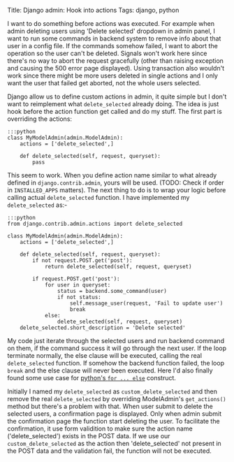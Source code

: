 Title: Django admin: Hook into actions
Tags: django, python

I want to do something before actions was executed. For example when admin 
deleting users using 'Delete selected' dropdown in admin panel, I want to run 
some commands in backend system to remove info about that user in a config 
file. If the commands somehow failed, I want to abort the operation so the user 
can't be deleted. Signals won't work here since there's no way to abort the 
request gracefully (other than raising exception and causing the 500 error page 
displayed). Using transaction also wouldn't work since there might be more 
users deleted in single actions and I only want the user that failed get 
aborted, not the whole users selected.

Django allow us to define custom actions in admin, it quite simple but I don't 
want to reimplement what `delete_selected` already doing. The idea is just hook 
before the action function get called and do my stuff. The first part is 
overriding the actions:

    :::python
    class MyModelAdmin(admin.ModelAdmin):
        actions = ['delete_selected',]

        def delete_selected(self, request, queryset):
            pass

This seem to work. When you define action name similar to what already defined 
in `django.contrib.admin`, yours will be used. (TODO: Check if order in 
`INSTALLED_APPS` matters). The next thing to do is to wrap your logic before 
calling actual `delete_selected` function. I have implemented my 
`delete_selected` as:-

    :::python
    from django.contrib.admin.actions import delete_selected

    class MyModelAdmin(admin.ModelAdmin):
        actions = ['delete_selected',]

        def delete_selected(self, request, queryset):
            if not request.POST.get('post'):
                return delete_selected(self, request, queryset)

            if request.POST.get('post'):
                for user in queryset:
                    status = backend.some_command(user)
                    if not status:
                        self.message_user(request, 'Fail to update user')
                        break
                else:
                    delete_selected(self, request, queryset)
        delete_selected.short_description = 'Delete selected'

My code just iterate through the selected users and run backend command on 
them, if the command success it will go through the next user. If the loop 
terminate normally, the else clause will be executed, calling the real 
`delete_selected` function. If somehow the backend function failed, the loop 
`break` and the else clause will never been executed. Here I'd also finally 
found some use case for [python's `for ... else`][1] construct.

Initially I named my `delete_selected` as `custom_delete_selected` and then 
remove the real `delete_selected` by overriding ModelAdmin's `get_actions()` 
method but there's a problem with that. When user submit to delete the selected 
users, a confirmation page is displayed. Only when admin submit the 
confirmation page the function start deleting the user. To facilitate the 
confirmation, it use form validition to make sure the action name 
('delete_selected') exists in the POST data. If we use our 
`custom_delete_selected` as the action then 'delete_selected' not present in 
the POST data and the validation fail, the function will not be executed.


[1]:http://psung.blogspot.com/2007/12/for-else-in-python.html
